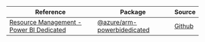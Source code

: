 | Reference | Package | Source |
|---|---|---|
|[Resource Management - Power BI Dedicated](arm-powerbidedicated-readme.md)|[@azure/arm-powerbidedicated](https://www.npmjs.com/package/@azure/arm-powerbidedicated)|[Github](https://github.com/Azure/azure-sdk-for-js/blob/main/sdk/powerbidedicated/arm-powerbidedicated)|
